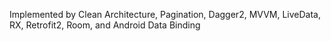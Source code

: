 Implemented by Clean Architecture, Pagination, Dagger2, MVVM, LiveData, RX, Retrofit2, Room, and Android Data Binding
